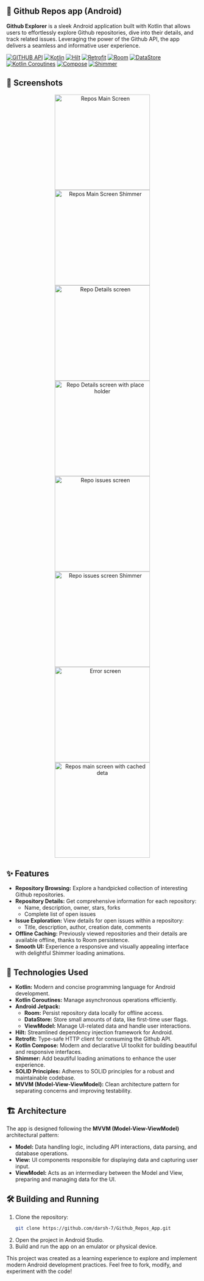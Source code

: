 ## 🐙 Github Repos app (Android)

**Github Explorer** is a sleek Android application built with Kotlin that allows users to effortlessly explore Github repositories, dive into their details, and track related issues.  Leveraging the power of the Github API, the app delivers a seamless and informative user experience.


[![GITHUB API](https://img.shields.io/badge/GITHUB_-API-brightgreen.svg?style=flat)](https://android-arsenal.com/api?level=21)
[![Kotlin](https://img.shields.io/badge/kotlin-1.8.0-blue.svg)](http://kotlinlang.org)
[![Hilt](https://img.shields.io/badge/Hilt-2.44-orange)](https://developer.android.com/training/dependency-injection/hilt-android)
[![Retrofit](https://img.shields.io/badge/Retrofit-2.9.0-red)](https://square.github.io/retrofit/)
[![Room](https://img.shields.io/badge/Room-2.4.3-green)](https://developer.android.com/jetpack/androidx/releases/room)
[![DataStore](https://img.shields.io/badge/DataStore-1.0.0-blue)](https://developer.android.com/topic/libraries/architecture/datastore)
[![Kotlin Coroutines](https://img.shields.io/badge/Kotlin%20Coroutines-1.6.4-purple)](https://kotlinlang.org/docs/coroutines-overview.html)
[![Compose](https://img.shields.io/badge/Compose-1.2.0-brightgreen)](https://developer.android.com/jetpack/compose)
[![Shimmer](https://img.shields.io/badge/Shimmer-0.5.0-yellow)](https://github.com/facebook/shimmer-android) 


## 📸 Screenshots

<p align="center">
  
  <img src="https://github.com/darsh-7/Github_Repos_App/blob/master/screen_shots/Screenshot_11.png?raw=true" width="250" hspace="20" alt="Repos Main Screen">
  <img src="https://github.com/darsh-7/Github_Repos_App/blob/master/screen_shots/Screenshot_3.png?raw=true" width="250" hspace="20" alt="Repos Main Screen Shimmer">
  <img src="https://github.com/darsh-7/Github_Repos_App/blob/master/screen_shots/Screenshot_1.png?raw=true" width="250" hspace="20" alt="Repo Details screen">
  <img src="https://github.com/darsh-7/Github_Repos_App/blob/master/screen_shots/Screenshot_4.png?raw=true" width="250" hspace="20" alt="Repo Details screen with place holder">
  <img src="https://github.com/darsh-7/Github_Repos_App/blob/master/screen_shots/Screenshot_2.png?raw=true" width="250" hspace="20" alt="Repo issues screen">
  <img src="https://github.com/darsh-7/Github_Repos_App/blob/master/screen_shots/Screenshot_5.png?raw=true" width="250" hspace="20" alt="Repo issues screen Shimmer">

  <img src="https://github.com/darsh-7/Github_Repos_App/blob/master/screen_shots/Screenshot_7.png?raw=true" width="250" hspace="20" alt="Error screen">
  <img src="https://github.com/darsh-7/Github_Repos_App/blob/master/screen_shots/Screenshot_8.png?raw=true" width="250" hspace="20" alt="Repos main screen with cached deta">
  
</p>


## ✨ Features


* **Repository Browsing:** Explore a handpicked collection of interesting Github repositories.
* **Repository Details:**  Get comprehensive information for each repository:
    * Name, description, owner, stars, forks
    * Complete list of open issues
* **Issue Exploration:**  View details for open issues within a repository:
    * Title, description, author, creation date, comments
* **Offline Caching:**  Previously viewed repositories and their details are available offline, thanks to Room persistence.
* **Smooth UI:** Experience a responsive and visually appealing interface with delightful Shimmer loading animations. 


## 🚀 Technologies Used

* **Kotlin:** Modern and concise programming language for Android development.
* **Kotlin Coroutines:** Manage asynchronous operations efficiently.
* **Android Jetpack:** 
    * **Room:**  Persist repository data locally for offline access.
    * **DataStore:**  Store small amounts of data, like first-time user flags.
    * **ViewModel:**  Manage UI-related data and handle user interactions.
* **Hilt:** Streamlined dependency injection framework for Android.
* **Retrofit:**  Type-safe HTTP client for consuming the Github API.
* **Kotlin Compose:** Modern and declarative UI toolkit for building beautiful and responsive interfaces.
* **Shimmer:**  Add beautiful loading animations to enhance the user experience.
* **SOLID Principles:**  Adheres to SOLID principles for a robust and maintainable codebase.
* **MVVM (Model-View-ViewModel):** Clean architecture pattern for separating concerns and improving testability. 

## 🏗️ Architecture

The app is designed following the **MVVM (Model-View-ViewModel)** architectural pattern:

* **Model:** Data handling logic, including API interactions, data parsing, and database operations.
* **View:**  UI components responsible for displaying data and capturing user input.
* **ViewModel:**  Acts as an intermediary between the Model and View, preparing and managing data for the UI.

## 🛠️ Building and Running

1. Clone the repository:
   ```bash
   git clone https://github.com/darsh-7/Github_Repos_App.git
   ```
2. Open the project in Android Studio.
3. Build and run the app on an emulator or physical device. 


This project was created as a learning experience to explore and implement modern Android development practices. Feel free to fork, modify, and experiment with the code! 
